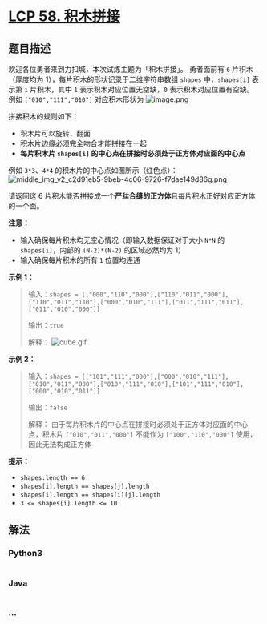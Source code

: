 # [LCP 58. 积木拼接](https://leetcode.cn/problems/De4qBB)

## 题目描述

<!-- 这里写题目描述 -->

欢迎各位勇者来到力扣城，本次试炼主题为「积木拼接」。
勇者面前有 `6` 片积木（厚度均为 1），每片积木的形状记录于二维字符串数组 `shapes` 中，`shapes[i]` 表示第 `i` 片积木，其中 `1` 表示积木对应位置无空缺，`0` 表示积木对应位置有空缺。
例如 `["010","111","010"]` 对应积木形状为
![image.png](https://fastly.jsdelivr.net/gh/doocs/leetcode@main/lcp/LCP%2058.%20%E7%A7%AF%E6%9C%A8%E6%8B%BC%E6%8E%A5/images/1616125620-nXMCxX-image.png)

拼接积木的规则如下：

-   积木片可以旋转、翻面
-   积木片边缘必须完全吻合才能拼接在一起
-   **每片积木片 `shapes[i]` 的中心点在拼接时必须处于正方体对应面的中心点**

例如 `3*3`、`4*4` 的积木片的中心点如图所示（红色点）：
![middle_img_v2_c2d91eb5-9beb-4c06-9726-f7dae149d86g.png](https://fastly.jsdelivr.net/gh/doocs/leetcode@main/lcp/LCP%2058.%20%E7%A7%AF%E6%9C%A8%E6%8B%BC%E6%8E%A5/images/1650509082-wObiEp-middle_img_v2_c2d91eb5-9beb-4c06-9726-f7dae149d86g.png)

请返回这 6 片积木能否拼接成一个**严丝合缝的正方体**且每片积木正好对应正方体的一个面。

**注意：**

-   输入确保每片积木均无空心情况（即输入数据保证对于大小 `N*N` 的 `shapes[i]`，内部的 `(N-2)*(N-2)` 的区域必然均为 1）
-   输入确保每片积木的所有 `1` 位置均连通

**示例 1：**

> 输入：`shapes = [["000","110","000"],["110","011","000"],["110","011","110"],["000","010","111"],["011","111","011"],["011","010","000"]]`
>
> 输出：`true`
>
> 解释：
> ![cube.gif](https://fastly.jsdelivr.net/gh/doocs/leetcode@main/lcp/LCP%2058.%20%E7%A7%AF%E6%9C%A8%E6%8B%BC%E6%8E%A5/images/1616125823-hkXAeN-cube.gif)

**示例 2：**

> 输入：`shapes = [["101","111","000"],["000","010","111"],["010","011","000"],["010","111","010"],["101","111","010"],["000","010","011"]]`
>
> 输出：`false`
>
> 解释：
> 由于每片积木片的中心点在拼接时必须处于正方体对应面的中心点，积木片 `["010","011","000"]` 不能作为 `["100","110","000"]` 使用，因此无法构成正方体

**提示：**

-   `shapes.length == 6`
-   `shapes[i].length == shapes[j].length`
-   `shapes[i].length == shapes[i][j].length`
-   `3 <= shapes[i].length <= 10`

## 解法

<!-- 这里可写通用的实现逻辑 -->

<!-- tabs:start -->

### **Python3**

<!-- 这里可写当前语言的特殊实现逻辑 -->

```python

```

### **Java**

<!-- 这里可写当前语言的特殊实现逻辑 -->

```java

```

### **...**

```

```

<!-- tabs:end -->
